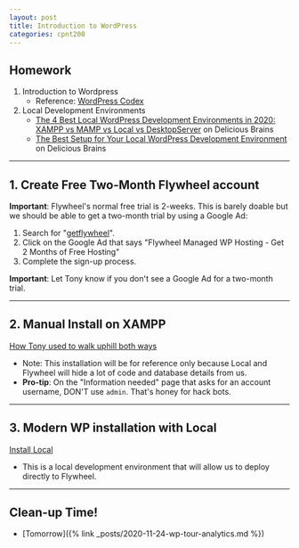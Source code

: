 ```yaml
---
layout: post
title: Introduction to WordPress
categories: cpnt200
---
```


## Homework
1. Introduction to Wordpress
    - Reference: [WordPress Codex](https://codex.wordpress.org/)
2. Local Development Environments
    - [The 4 Best Local WordPress Development Environments in 2020: XAMPP vs MAMP vs Local vs DesktopServer](https://deliciousbrains.com/xampp-mamp-local-dev/) on Delicious Brains
    - [The Best Setup for Your Local WordPress Development Environment](https://deliciousbrains.com/wordpress-local-development-environment/) on Delicious Brains

---

## 1. Create Free Two-Month Flywheel account

**Important**: Flywheel's normal free trial is 2-weeks. This is barely doable but we should be able to get a two-month trial by using a Google Ad:

1. Search for "[getflywheel](https://www.google.com/search?q=getflywheel)".
2. Click on the Google Ad that says "Flywheel Managed WP Hosting - Get 2 Months of Free Hosting"
3. Complete the sign-up process.

**Important**: Let Tony know if you don't see a Google Ad for a two-month trial.

---

## 2. Manual Install on XAMPP

[How Tony used to walk uphill both ways](https://wordpress.org/support/article/how-to-install-wordpress/)
  - Note: This installation will be for reference only because Local and Flywheel will hide a lot of code and database details from us.
  - **Pro-tip**: On the "Information needed" page that asks for an account username, DON'T use `admin`. That's honey for hack bots. 

---

## 3. Modern WP installation with Local

[Install Local](https://localwp.com/)
  - This is a local development environment that will allow us to deploy directly to Flywheel.

---

## Clean-up Time!
- [Tomorrow]({% link _posts/2020-11-24-wp-tour-analytics.md %})
